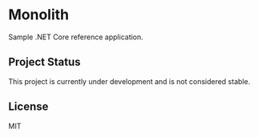 # Monolith

Sample .NET Core reference application.

## Project Status

This project is currently under development and is not considered stable.

## License

MIT
